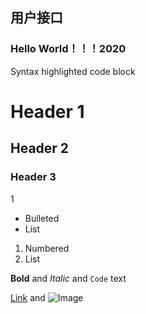 ## 用户接口 ##

### Hello World！！！2020

Syntax highlighted code block

# Header 1
## Header 2
### Header 3
  1
- Bulleted
- List

1. Numbered
2. List

**Bold** and _Italic_ and `Code` text

[Link](url) and ![Image](src)